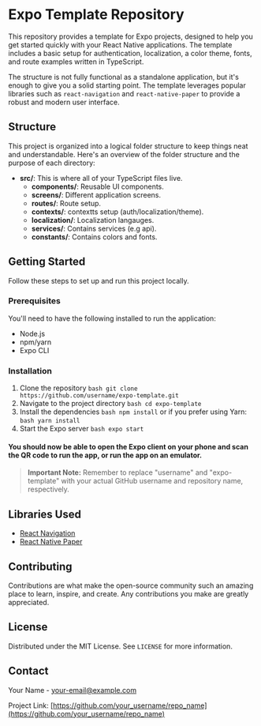 # Expo Template Repository

This repository provides a template for Expo projects, designed to help you get started quickly with your React Native applications. The template includes a basic setup for authentication, localization, a color theme, fonts, and route examples written in TypeScript.

The structure is not fully functional as a standalone application, but it's enough to give you a solid starting point. The template leverages popular libraries such as `react-navigation` and `react-native-paper` to provide a robust and modern user interface.

## Structure

This project is organized into a logical folder structure to keep things neat and understandable. Here's an overview of the folder structure and the purpose of each directory:

- **src/**: This is where all of your TypeScript files live.
    - **components/**: Reusable UI components.
    - **screens/**: Different application screens.
    - **routes/**: Route setup.
    - **contexts/**: contextts setup (auth/localization/theme).
    - **localization/**: Localization langauges.
    - **services/**: Contains services (e.g api).
    - **constants/**: Contains colors and fonts.
    
## Getting Started

Follow these steps to set up and run this project locally.

### Prerequisites

You'll need to have the following installed to run the application:

- Node.js
- npm/yarn
- Expo CLI

### Installation

1. Clone the repository ```bash git clone https://github.com/username/expo-template.git```
2. Navigate to the project directory ```bash cd expo-template```
3. Install the dependencies ```bash npm install``` or if you prefer using Yarn: ```bash yarn install```
4. Start the Expo server ```bash expo start```

#### You should now be able to open the Expo client on your phone and scan the QR code to run the app, or run the app on an emulator.
  > **Important Note:** Remember to replace "username" and "expo-template" with your actual GitHub username and repository name, respectively.


## Libraries Used

- [React Navigation](https://reactnavigation.org/)
- [React Native Paper](https://callstack.github.io/react-native-paper/)

## Contributing

Contributions are what make the open-source community such an amazing place to learn, inspire, and create. Any contributions you make are greatly appreciated.

## License

Distributed under the MIT License. See `LICENSE` for more information.

## Contact

Your Name - your-email@example.com

Project Link: [https://github.com/your_username/repo_name](https://github.com/your_username/repo_name)
